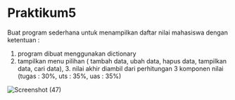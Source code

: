 # Praktikum5
Buat program sederhana untuk menampilkan daftar nilai mahasiswa dengan ketentuan :
1. program dibuat menggunakan dictionary
2. tampilkan menu pilihan ( tambah data, ubah data, hapus data, tampilkan data, cari data), 3. nilai akhir diambil dari perhitungan 3 komponen nilai (tugas : 30%, uts : 35%, uas : 35%)

![Screenshot (47)](https://github.com/user-attachments/assets/a7b4ea1f-95e4-47b5-9848-e0272c04d601)

